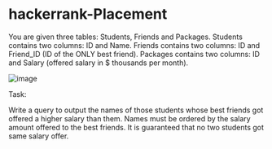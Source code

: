 # hackerrank-Placement

You are given three tables: Students, Friends and Packages. Students contains two columns: ID and Name. Friends contains two columns: ID and Friend_ID (ID of the ONLY best friend). Packages contains two columns: ID and Salary (offered salary in $ thousands per month).

![image](https://user-images.githubusercontent.com/56919626/213936080-08d0775f-3d05-45f4-9a04-8c54bd476c2a.png)


Task:

Write a query to output the names of those students whose best friends got offered a higher salary than them.
Names must be ordered by the salary amount offered to the best friends.
It is guaranteed that no two students got same salary offer.
